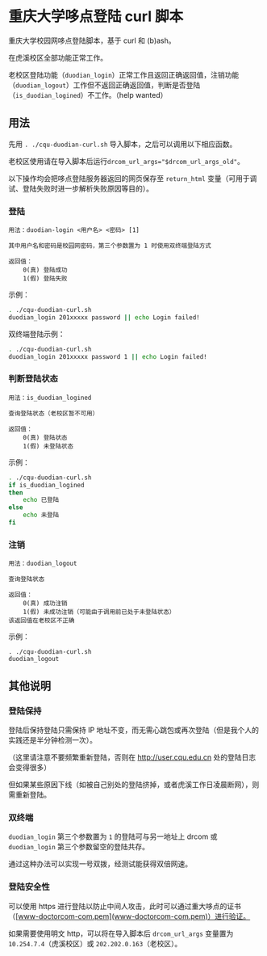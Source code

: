# 重庆大学哆点登陆 curl 脚本

重庆大学校园网哆点登陆脚本，基于 curl 和 (b)ash。

在虎溪校区全部功能正常工作。

老校区登陆功能（`duodian_login`）正常工作且返回正确返回值，注销功能（`duodian_logout`）工作但不返回正确返回值，判断是否登陆（`is_duodian_logined`）不工作。（help wanted）

## 用法

先用 `. ./cqu-duodian-curl.sh` 导入脚本，之后可以调用以下相应函数。

老校区使用请在导入脚本后运行`drcom_url_args="$drcom_url_args_old"`。

以下操作均会把哆点登陆服务器返回的网页保存至 `return_html` 变量（可用于调试、登陆失败时进一步解析失败原因等目的）。

### 登陆
```
用法：duodian-login <用户名> <密码> [1]

其中用户名和密码是校园网密码，第三个参数置为 1 时使用双终端登陆方式

返回值：
    0(真) 登陆成功
    1(假) 登陆失败
```

示例：

``` bash
. ./cqu-duodian-curl.sh
duodian_login 201xxxxx password || echo Login failed!
```

双终端登陆示例：

``` bash
. ./cqu-duodian-curl.sh
duodian_login 201xxxxx password 1 || echo Login failed!
```

### 判断登陆状态
```
用法：is_duodian_logined

查询登陆状态（老校区暂不可用）

返回值：
    0(真) 登陆状态
    1(假) 未登陆状态
```

示例：

``` bash
. ./cqu-duodian-curl.sh
if is_duodian_logined
then
    echo 已登陆
else
    echo 未登陆
fi
```

### 注销
```
用法：duodian_logout

查询登陆状态

返回值：
    0(真) 成功注销
    1(假) 未成功注销（可能由于调用前已处于未登陆状态）
该返回值在老校区不正确
```

示例：

```
. ./cqu-duodian-curl.sh
duodian_logout
```

## 其他说明

### 登陆保持

登陆后保持登陆只需保持 IP 地址不变，而无需心跳包或再次登陆（但是我个人的实践还是半分钟检测一次）。

（这里请注意不要频繁重新登陆，否则在 <http://user.cqu.edu.cn> 处的登陆日志会变得很多）

但如果某些原因下线（如被自己别处的登陆挤掉，或者虎溪工作日凌晨断网），则需重新登陆。

### 双终端

`duodian_login` 第三个参数置为 `1` 的登陆可与另一地址上 drcom 或 `duodian_login` 第三个参数留空的登陆共存。

通过这种办法可以实现一号双拨，经测试能获得双倍网速。

### 登陆安全性

可以使用 https 进行登陆以防止中间人攻击，此时可以通过重大哆点的证书（[www-doctorcom-com.pem](www-doctorcom-com.pem)）进行验证。

如果需要使用明文 http，可以将在导入脚本后 `drcom_url_args` 变量置为 `10.254.7.4`（虎溪校区）或 `202.202.0.163`（老校区）。
